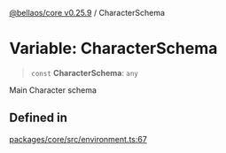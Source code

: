 [@bellaos/core v0.25.9](../index.md) / CharacterSchema

# Variable: CharacterSchema

> `const` **CharacterSchema**: `any`

Main Character schema

## Defined in

[packages/core/src/environment.ts:67](https://github.com/bellaOS/bella/blob/main/packages/core/src/environment.ts#L67)
